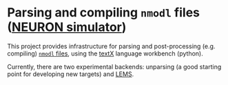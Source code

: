 # Parsing and compiling `nmodl` files ([NEURON simulator](http://neuron.yale.edu/neuron/))

This project provides infrastructure for parsing and post-processing (e.g.
compiling) [`nmodl` files](https://www.neuron.yale.edu/neuron/static/docs/help/neuron/nmodl/nmodl.html),
using the [textX](https://github.com/igordejanovic/textx) language workbench (python).

Currently, there are two experimental backends: unparsing (a good starting point for
developing new targets) and [LEMS](https://github.com/LEMS/LEMS).

